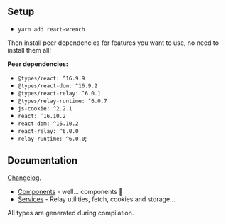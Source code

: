 ## Setup

* `yarn add react-wrench`

Then install peer dependencies for features you want to use, no need to install them all!

**Peer dependencies:**
* `@types/react: ^16.9.9`
* `@types/react-dom: ^16.9.2`
* `@types/react-relay: ^6.0.1`
* `@types/relay-runtime: ^6.0.7`
* `js-cookie: ^2.2.1`
* `react: ^16.10.2`
* `react-dom: ^16.10.2`
* `react-relay: ^6.0.0`
* `relay-runtime: ^6.0.0`;

## Documentation

[Changelog](https://github.com/react-wrench/blob/master/CHANGELOG.md).

* [Components](./components.md) - well... components 🤷
* [Services](./services.md) - Relay utilities, fetch, cookies and storage...

All types are generated during compilation.
